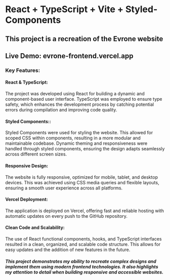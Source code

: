 # React + TypeScript + Vite + Styled-Components

## This project is a recreation of the Evrone website

## Live Demo: evrone-frontend.vercel.app

### Key Features:

#### React & TypeScript:

The project was developed using React for building a dynamic and component-based user interface.
TypeScript was employed to ensure type safety, which enhances the development process by catching potential errors during compilation and improving code quality.

#### Styled Components::

Styled Components were used for styling the website. This allowed for scoped CSS within components, resulting in a more modular and maintainable codebase.
Dynamic theming and responsiveness were handled through styled components, ensuring the design adapts seamlessly across different screen sizes.

#### Responsive Design:

The website is fully responsive, optimized for mobile, tablet, and desktop devices. This was achieved using CSS media queries and flexible layouts, ensuring a smooth user experience across all platforms.

#### Vercel Deployment:

The application is deployed on Vercel, offering fast and reliable hosting with automatic updates on every push to the GitHub repository.

#### Clean Code and Scalability:

The use of React functional components, hooks, and TypeScript interfaces resulted in a clean, organized, and scalable code structure. This allows for easy updates and the addition of new features in the future.

##### This project demonstrates my ability to recreate complex designs and implement them using modern frontend technologies. It also highlights my attention to detail when building responsive and accessible websites.
